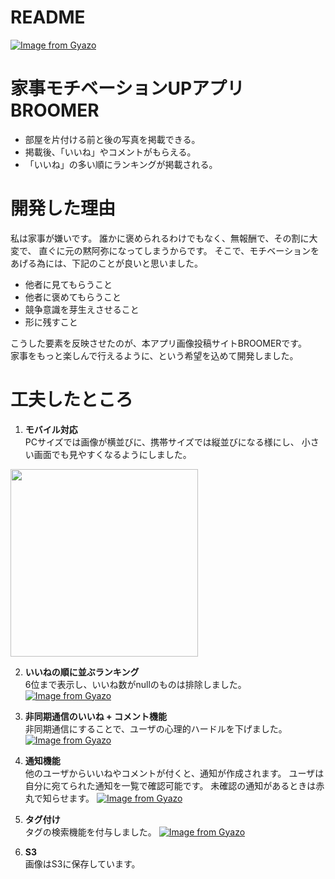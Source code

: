 # README  
[![Image from Gyazo](https://i.gyazo.com/b973203f74c582402a1f9dc804ddc55b.jpg)](https://gyazo.com/b973203f74c582402a1f9dc804ddc55b)
  

# 家事モチベーションUPアプリ BROOMER
  - 部屋を片付ける前と後の写真を掲載できる。
  - 掲載後、「いいね」やコメントがもらえる。
  - 「いいね」の多い順にランキングが掲載される。
  

# 開発した理由
私は家事が嫌いです。
誰かに褒められるわけでもなく、無報酬で、その割に大変で、
直ぐに元の黙阿弥になってしまうからです。
そこで、モチベーションをあげる為には、下記のことが良いと思いました。
  - 他者に見てもらうこと
  - 他者に褒めてもらうこと
  - 競争意識を芽生えさせること
  - 形に残すこと
 
こうした要素を反映させたのが、本アプリ画像投稿サイトBROOMERです。  
家事をもっと楽しんで行えるように、という希望を込めて開発しました。
  

# 工夫したところ
  1. **モバイル対応**  
  PCサイズでは画像が横並びに、携帯サイズでは縦並びになる様にし、
  小さい画面でも見やすくなるようにしました。  
  <img src="https://i.gyazo.com/9db4bce63aacc3b45b4ac7689b403409.jpg" width="300px" height="300px">
  
  2. **いいねの順に並ぶランキング**  
  6位まで表示し、いいね数がnullのものは排除しました。
  [![Image from Gyazo](https://i.gyazo.com/a2a747013bf4c56fc8bc1ea11057128c.jpg)](https://gyazo.com/a2a747013bf4c56fc8bc1ea11057128c)
  
  3. **非同期通信のいいね + コメント機能**  
  非同期通信にすることで、ユーザの心理的ハードルを下げました。  
  [![Image from Gyazo](https://i.gyazo.com/5f776b853f44c639174996a1787b6a82.png)](https://gyazo.com/5f776b853f44c639174996a1787b6a82)
  
  4. **通知機能**  
  他のユーザからいいねやコメントが付くと、通知が作成されます。
  ユーザは自分に宛てられた通知を一覧で確認可能です。
  未確認の通知があるときは赤丸で知らせます。
  [![Image from Gyazo](https://i.gyazo.com/00193cdb2c4df486b4ebdedfe0706d99.png)](https://gyazo.com/00193cdb2c4df486b4ebdedfe0706d99)
  
  5. **タグ付け**  
  タグの検索機能を付与しました。
  [![Image from Gyazo](https://i.gyazo.com/a3a59693241804e4f82c9d1c6a581cfc.jpg)](https://gyazo.com/a3a59693241804e4f82c9d1c6a581cfc)
  
  6. **S3**  
  画像はS3に保存しています。
